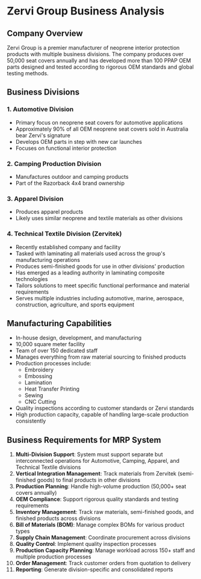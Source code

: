 # Zervi Group Business Analysis

## Company Overview
Zervi Group is a premier manufacturer of neoprene interior protection products with multiple business divisions. The company produces over 50,000 seat covers annually and has developed more than 100 PPAP OEM parts designed and tested according to rigorous OEM standards and global testing methods.

## Business Divisions

### 1. Automotive Division
- Primary focus on neoprene seat covers for automotive applications
- Approximately 90% of all OEM neoprene seat covers sold in Australia bear Zervi's signature
- Develops OEM parts in step with new car launches
- Focuses on functional interior protection

### 2. Camping Production Division
- Manufactures outdoor and camping products
- Part of the Razorback 4x4 brand ownership

### 3. Apparel Division
- Produces apparel products
- Likely uses similar neoprene and textile materials as other divisions

### 4. Technical Textile Division (Zervitek)
- Recently established company and facility
- Tasked with laminating all materials used across the group's manufacturing operations
- Produces semi-finished goods for use in other divisions' production
- Has emerged as a leading authority in laminating composite technologies
- Tailors solutions to meet specific functional performance and material requirements
- Serves multiple industries including automotive, marine, aerospace, construction, agriculture, and sports equipment

## Manufacturing Capabilities
- In-house design, development, and manufacturing
- 10,000 square meter facility
- Team of over 150 dedicated staff
- Manages everything from raw material sourcing to finished products
- Production processes include:
  - Embroidery
  - Embossing
  - Lamination
  - Heat Transfer Printing
  - Sewing
  - CNC Cutting
- Quality inspections according to customer standards or Zervi standards
- High production capacity, capable of handling large-scale production consistently

## Business Requirements for MRP System
1. **Multi-Division Support**: System must support separate but interconnected operations for Automotive, Camping, Apparel, and Technical Textile divisions
2. **Vertical Integration Management**: Track materials from Zervitek (semi-finished goods) to final products in other divisions
3. **Production Planning**: Handle high-volume production (50,000+ seat covers annually)
4. **OEM Compliance**: Support rigorous quality standards and testing requirements
5. **Inventory Management**: Track raw materials, semi-finished goods, and finished products across divisions
6. **Bill of Materials (BOM)**: Manage complex BOMs for various product types
7. **Supply Chain Management**: Coordinate procurement across divisions
8. **Quality Control**: Implement quality inspection processes
9. **Production Capacity Planning**: Manage workload across 150+ staff and multiple production processes
10. **Order Management**: Track customer orders from quotation to delivery
11. **Reporting**: Generate division-specific and consolidated reports
